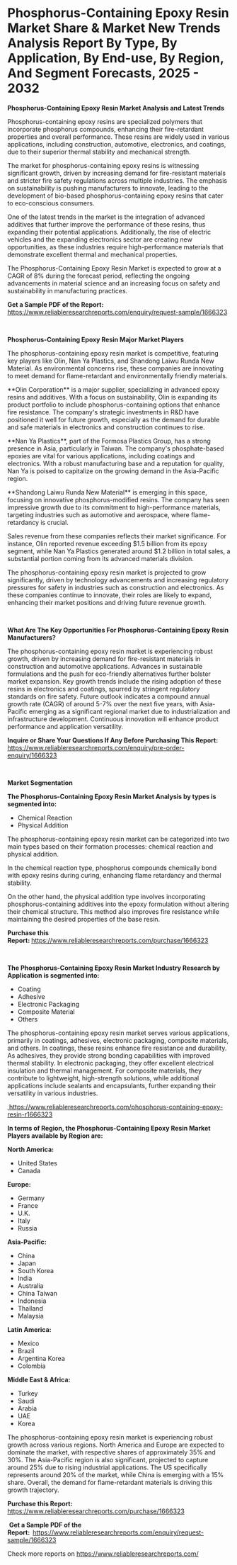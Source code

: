 <p><h1>Phosphorus-Containing Epoxy Resin Market Share & Market New Trends Analysis Report By Type, By Application, By End-use, By Region, And Segment Forecasts, 2025 - 2032</h1></p><p><strong>Phosphorus-Containing Epoxy Resin Market Analysis and Latest Trends</strong></p>
<p><p>Phosphorus-containing epoxy resins are specialized polymers that incorporate phosphorus compounds, enhancing their fire-retardant properties and overall performance. These resins are widely used in various applications, including construction, automotive, electronics, and coatings, due to their superior thermal stability and mechanical strength.</p><p>The market for phosphorus-containing epoxy resins is witnessing significant growth, driven by increasing demand for fire-resistant materials and stricter fire safety regulations across multiple industries. The emphasis on sustainability is pushing manufacturers to innovate, leading to the development of bio-based phosphorus-containing epoxy resins that cater to eco-conscious consumers.</p><p>One of the latest trends in the market is the integration of advanced additives that further improve the performance of these resins, thus expanding their potential applications. Additionally, the rise of electric vehicles and the expanding electronics sector are creating new opportunities, as these industries require high-performance materials that demonstrate excellent thermal and mechanical properties.</p><p>The Phosphorus-Containing Epoxy Resin Market is expected to grow at a CAGR of 8% during the forecast period, reflecting the ongoing advancements in material science and an increasing focus on safety and sustainability in manufacturing practices.</p></p>
<p><strong>Get a Sample PDF of the Report:&nbsp;</strong> <a href="https://www.reliableresearchreports.com/enquiry/request-sample/1666323?utm_campaign=3012&utm_medium=2&utm_source=Github&utm_content=ia&utm_term=02042025&utm_id=phosphorus-containing-epoxy-resin">https://www.reliableresearchreports.com/enquiry/request-sample/1666323</a></p>
<p>&nbsp;</p>
<p><strong>Phosphorus-Containing Epoxy Resin Major Market Players</strong></p>
<p><p>The phosphorus-containing epoxy resin market is competitive, featuring key players like Olin, Nan Ya Plastics, and Shandong Laiwu Runda New Material. As environmental concerns rise, these companies are innovating to meet demand for flame-retardant and environmentally friendly materials.</p><p>**Olin Corporation** is a major supplier, specializing in advanced epoxy resins and additives. With a focus on sustainability, Olin is expanding its product portfolio to include phosphorus-containing options that enhance fire resistance. The company's strategic investments in R&D have positioned it well for future growth, especially as the demand for durable and safe materials in electronics and construction continues to rise.</p><p>**Nan Ya Plastics**, part of the Formosa Plastics Group, has a strong presence in Asia, particularly in Taiwan. The company's phosphate-based epoxies are vital for various applications, including coatings and electronics. With a robust manufacturing base and a reputation for quality, Nan Ya is poised to capitalize on the growing demand in the Asia-Pacific region.</p><p>**Shandong Laiwu Runda New Material** is emerging in this space, focusing on innovative phosphorus-modified resins. The company has seen impressive growth due to its commitment to high-performance materials, targeting industries such as automotive and aerospace, where flame-retardancy is crucial.</p><p>Sales revenue from these companies reflects their market significance. For instance, Olin reported revenue exceeding $1.5 billion from its epoxy segment, while Nan Ya Plastics generated around $1.2 billion in total sales, a substantial portion coming from its advanced materials division. </p><p>The phosphorus-containing epoxy resin market is projected to grow significantly, driven by technology advancements and increasing regulatory pressures for safety in industries such as construction and electronics. As these companies continue to innovate, their roles are likely to expand, enhancing their market positions and driving future revenue growth.</p></p>
<p>&nbsp;</p>
<p><strong>What Are The Key Opportunities For Phosphorus-Containing Epoxy Resin Manufacturers?</strong></p>
<p><p>The phosphorus-containing epoxy resin market is experiencing robust growth, driven by increasing demand for fire-resistant materials in construction and automotive applications. Advances in sustainable formulations and the push for eco-friendly alternatives further bolster market expansion. Key growth trends include the rising adoption of these resins in electronics and coatings, spurred by stringent regulatory standards on fire safety. Future outlook indicates a compound annual growth rate (CAGR) of around 5-7% over the next five years, with Asia-Pacific emerging as a significant regional market due to industrialization and infrastructure development. Continuous innovation will enhance product performance and application versatility.</p></p>
<p><strong>Inquire or Share Your Questions If Any Before Purchasing This Report:</strong> <a href="https://www.reliableresearchreports.com/enquiry/pre-order-enquiry/1666323?utm_campaign=3012&utm_medium=2&utm_source=Github&utm_content=ia&utm_term=02042025&utm_id=phosphorus-containing-epoxy-resin">https://www.reliableresearchreports.com/enquiry/pre-order-enquiry/1666323</a></p>
<p>&nbsp;</p>
<p><strong>Market Segmentation</strong></p>
<p><strong>The Phosphorus-Containing Epoxy Resin Market Analysis by types is segmented into:</strong></p>
<p><ul><li>Chemical Reaction</li><li>Physical Addition</li></ul></p>
<p><p>The phosphorus-containing epoxy resin market can be categorized into two main types based on their formation processes: chemical reaction and physical addition. </p><p>In the chemical reaction type, phosphorus compounds chemically bond with epoxy resins during curing, enhancing flame retardancy and thermal stability. </p><p>On the other hand, the physical addition type involves incorporating phosphorus-containing additives into the epoxy formulation without altering their chemical structure. This method also improves fire resistance while maintaining the desired properties of the base resin.</p></p>
<p><strong>Purchase this Report:&nbsp;</strong><a href="https://www.reliableresearchreports.com/purchase/1666323?utm_campaign=3012&utm_medium=2&utm_source=Github&utm_content=ia&utm_term=02042025&utm_id=phosphorus-containing-epoxy-resin">https://www.reliableresearchreports.com/purchase/1666323</a></p>
<p>&nbsp;</p>
<p><strong>The Phosphorus-Containing Epoxy Resin Market Industry Research by Application is segmented into:</strong></p>
<p><ul><li>Coating</li><li>Adhesive</li><li>Electronic Packaging</li><li>Composite Material</li><li>Others</li></ul></p>
<p><p>The phosphorus-containing epoxy resin market serves various applications, primarily in coatings, adhesives, electronic packaging, composite materials, and others. In coatings, these resins enhance fire resistance and durability. As adhesives, they provide strong bonding capabilities with improved thermal stability. In electronic packaging, they offer excellent electrical insulation and thermal management. For composite materials, they contribute to lightweight, high-strength solutions, while additional applications include sealants and encapsulants, further expanding their versatility in various industries.</p></p>
<p><a href="https://www.reliableresearchreports.com/phosphorus-containing-epoxy-resin-r1666323?utm_campaign=3012&utm_medium=2&utm_source=Github&utm_content=ia&utm_term=02042025&utm_id=phosphorus-containing-epoxy-resin">&nbsp;https://www.reliableresearchreports.com/phosphorus-containing-epoxy-resin-r1666323</a></p>
<p><strong>In terms of Region, the Phosphorus-Containing Epoxy Resin Market Players available by Region are:</strong></p>
<p>
    <p> <strong> North America: </strong>
        <ul>
            <li>United States</li>
            <li>Canada</li>
        </ul>
        </p> 
    <p> <strong> Europe: </strong>
        <ul>
            <li>Germany</li>
            <li>France</li>
            <li>U.K.</li>
            <li>Italy</li>
            <li>Russia</li>
        </ul>
        </p> 
    <p> <strong> Asia-Pacific: </strong>
        <ul>
            <li>China</li>
            <li>Japan</li>
            <li>South Korea</li>
            <li>India</li>
            <li>Australia</li>
            <li>China Taiwan</li>
            <li>Indonesia</li>
            <li>Thailand</li>
            <li>Malaysia</li>
        </ul>
        </p> 
    <p> <strong> Latin America: </strong>
        <ul>
            <li>Mexico</li>
            <li>Brazil</li>
            <li>Argentina Korea</li>
            <li>Colombia</li>
        </ul>
        </p> 
    <p> <strong> Middle East & Africa: </strong>
        <ul>
            <li>Turkey</li>
            <li>Saudi</li>
            <li>Arabia</li>
            <li>UAE</li>
            <li>Korea</li>
        </ul>
    </p>
    </p>
<p><p>The phosphorus-containing epoxy resin market is experiencing robust growth across various regions. North America and Europe are expected to dominate the market, with respective shares of approximately 35% and 30%. The Asia-Pacific region is also significant, projected to capture around 25% due to rising industrial applications. The US specifically represents around 20% of the market, while China is emerging with a 15% share. Overall, the demand for flame-retardant materials is driving this growth trajectory.</p></p>
<p><strong>Purchase this Report: </strong><a href="https://www.reliableresearchreports.com/purchase/1666323?utm_campaign=3012&utm_medium=2&utm_source=Github&utm_content=ia&utm_term=02042025&utm_id=phosphorus-containing-epoxy-resin">https://www.reliableresearchreports.com/purchase/1666323</a></p>
<p>&nbsp;<strong>Get a Sample PDF of the Report:&nbsp;&nbsp;</strong><a href="https://www.reliableresearchreports.com/enquiry/request-sample/1666323?utm_campaign=3012&utm_medium=2&utm_source=Github&utm_content=ia&utm_term=02042025&utm_id=phosphorus-containing-epoxy-resin">https://www.reliableresearchreports.com/enquiry/request-sample/1666323</a></p>
<p><strong></strong></p>
<p>Check more reports on <a href="https://www.reliableresearchreports.com/?utm_campaign=3012&utm_medium=2&utm_source=Github&utm_content=ia&utm_term=02042025&utm_id=phosphorus-containing-epoxy-resin">https://www.reliableresearchreports.com/</a></p>